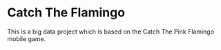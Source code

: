 # Catch The Flamingo
This is a big data project which is based on the Catch The Pink Flamingo mobile game.
